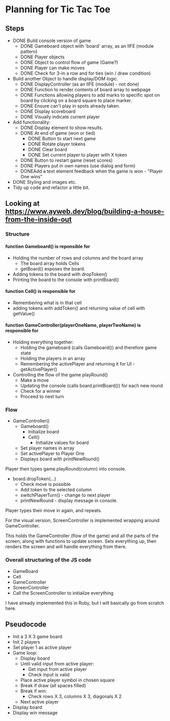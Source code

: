 # Planning for Tic Tac Toe

## Steps

- DONE Build console version of game
  - DONE Gameboard object with 'board' array, as an IIFE (module pattern)
  - DONE Player objects
  - DONE Object to control flow of game (Game?)
  - DONE Player can make moves
  - DONE Check for 3-in a row and for ties (win / draw condition)
- Build another Object to handle display/DOM logic.
  - DONE DisplayController (as an IIFE (module) - not done)
  - DONE Function to render contents of board array to webpage
  - DONE Functions allowing players to add marks to specific spot on board by clicking on a board square to place marker.
  - DONE Ensure can't play in spots already taken.
  - DONE Display scoreboard
  - DONE Visually indicate current player
- Add functionality:
  - DONE Display element to show results.
  - DONE At end of game (won or tied)
    - DONE Button to start next game
    - DONE Rotate player tokens
    - DONE Clear board
    - DONE Set current player to player with X token
  - DONE Button to restart game (reset scores)
  - DONE Players put in own names (use dialog and form)
  - DONEAdd a text element feedback when the game is won - "Player One wins"
- DONE Styling and images etc.
- Tidy up code and refactor a little bit.

## Looking at <https://www.ayweb.dev/blog/building-a-house-from-the-inside-out>

### Structure

#### function Gameboard() is reponsible for

- Holding the number of rows and columns and the board array
  - The board array holds Cells
  - getBoard() exposes the board.
- Adding tokens to the board with dropToken()
- Printing the board to the console with printBoard()

#### function Cell() is responsible for

- Remembering what is in that cell
- adding tokens with addToken() and returning value of cell with getValue()

#### function GameController(playerOneName, playerTwoName) is responsible for

- Holding everything together:
  - Holding the gameboard (calls Gameboard()) and therefore game state
  - Holding the players in an array
  - Remembering the activePlayer and returning it for UI - getActivePlayer()
- Controlling the flow of the game playRound()
  - Make a move
  - Updating the console (calls board.printBoard()) for each new round
  - Check for a winner
  - Proceed to next turn

### Flow

- GameController()
  - Gameboard()
    - Initialize board
    - Cell()
      - Initialize values for board
  - Set player names in array
  - Set activePlayer to Player One
  - Displays board with printNewRound()

Player then types game.playRound(column) into console.

- board.dropToken(...)
  - Check move is possible
  - Add token to the selected column
  - switchPlayerTurn() - change to next player
  - printNewRound - display message in console.

Player types their move in again, and repeats.

For the visual version, ScreenController is implemented wrapping around GameController.

This holds the GameController (flow of the game) and all the parts of the screen, along with functions to update screen. Sets everything up, then renders the screen and will handle everything from there.

### Overall structuring of the JS code

- GameBoard
- Cell
- GameController
- ScreenController
- Call the ScreenController to initialize everything

I have already implemented this in Ruby, but I will basically go from scratch here.

## Pseudocode

- Init a 3 X 3 game board
- Init 2 players
- Set player 1 as active player
- Game loop:
  - Display board
  - Until valid input from active player:
    - Get input from active player
    - Check input is valid
  - Place active player symbol in chosen square
  - Break if draw (all spaces filled)
  - Break if win:
    - Check rows X 3, columns X 3, diagonals X 2
  - Next active player
- Display board
- Display win message
